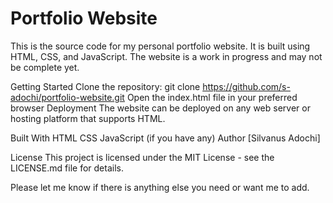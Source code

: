# Portfolio Website
This is the source code for my personal portfolio website. It is built using HTML, CSS, and JavaScript. The website is a work in progress and may not be complete yet.

Getting Started
Clone the repository: git clone https://github.com/s-adochi/portfolio-website.git
Open the index.html file in your preferred browser
Deployment
The website can be deployed on any web server or hosting platform that supports HTML.

Built With
HTML
CSS
JavaScript (if you have any)
Author
[Silvanus Adochi]

License
This project is licensed under the MIT License - see the LICENSE.md file for details.

Please let me know if there is anything else you need or want me to add.
